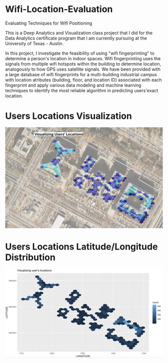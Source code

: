 # Wifi-Location-Evaluation
Evaluating Techniques for Wifi Positioning 

This is a Deep Analytics and Visualization class project that I did for the Data Analytics certificate program that I am currently pursuing at the University of Texas - Austin.

In this project, I investigate the feasibility of using "wifi fingerprinting" to determine a person's location in indoor spaces. Wifi fingerprinting uses the signals from multiple wifi hotspots within the building to determine location, analogously to how GPS uses satellite signals. We have been provided with a large database of wifi fingerprints for a multi-building industrial campus with location atributes (building, floor, and location ID) associated with each fingerprint and apply various data modeling and machine learning techniques to identify the most reliable algorithm in predicting users'exact location. 

# Users Locations Visualization

![Users Locations Visualization](https://github.com/maralj/Wifi-Location-Evaluation/blob/master/map.jpg)



# Users Locations Latitude/Longitude Distribution 

![Users Locations Visualization](https://github.com/maralj/Wifi-Location-Evaluation/blob/master/Screen%20Shot%202019-05-06%20at%208.35.59%20PM.png)
